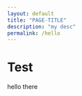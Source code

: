 ```yaml
---
layout: default
title: "PAGE-TITLE"
description: "my desc"
permalink: /hello
---
```


# Test
hello there
